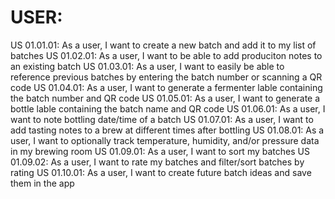 # USER:
US 01.01.01: As a user, I want to create a new batch and add it to my list of batches
US 01.02.01: As a user, I want to be able to add produciton notes to an existing batch
US 01.03.01: As a user, I want to easily be able to reference previous batches by entering the batch number or scanning a QR code
US 01.04.01: As a user, I want to generate a fermenter lable containing the batch number and QR code
US 01.05.01: As a user, I want to generate a bottle lable containing the batch name and QR code
US 01.06.01: As a user, I want to note bottling date/time of a batch
US 01.07.01: As a user, I want to add tasting notes to a brew at different times after bottling
US 01.08.01: As a user, I want to optionally track temperature, humidity, and/or pressure data in my brewing room 
US 01.09.01: As a user, I want to sort my batches
US 01.09.02: As a user, I want to rate my batches and filter/sort batches by rating
US 01.10.01: As a user, I want to create future batch ideas and save them in the app
